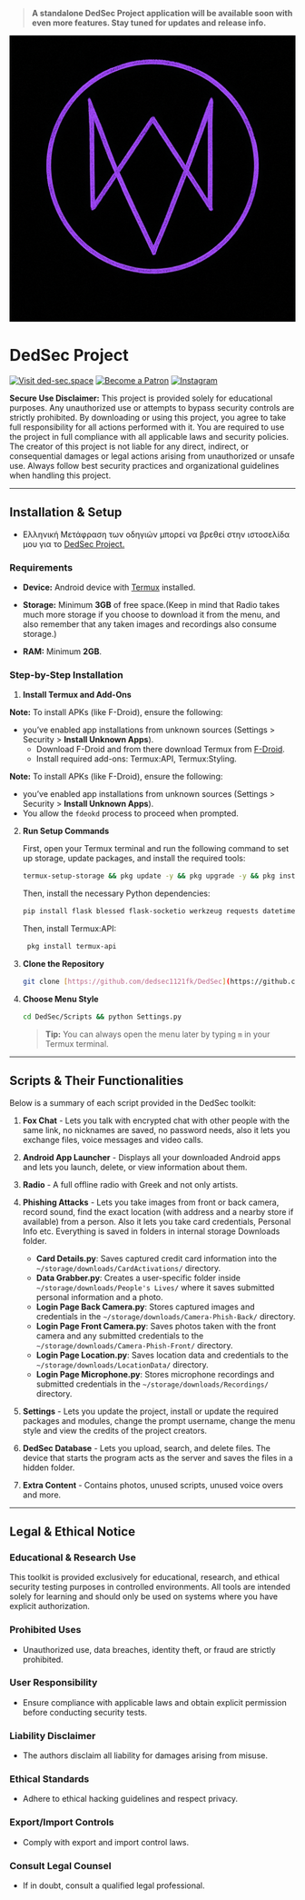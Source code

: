 > **A standalone DedSec Project application will be available soon with even more features. Stay tuned for updates and release info.**


![Custom Purple Fox Logo](https://github.com/dedsec1121fk/DedSec/blob/f5fabcbd129e7cc233a728f78299a4db5abd00fb/Extra%20Content/Images/Custom%20Purple%20Fox%20Logo.png?raw=true)

# DedSec Project

[![Visit ded-sec.space](https://img.shields.io/badge/🌐%20Website-ded--sec.space-007EC6?style=for-the-badge)](https://www.ded-sec.space)
[![Become a Patron](https://img.shields.io/badge/Patreon-Become%20a%20Patron-orange?logo=patreon)](https://www.patreon.com/c/dedsec1121fk/membership?redirect=true)
[![Instagram](https://img.shields.io/badge/Instagram-Follow%20Me-purple?logo=instagram)](https://www.instagram.com/username112104?igsh=MnR2eTdxaTN5ZHZi)

**Secure Use Disclaimer:**
This project is provided solely for educational purposes. Any unauthorized use or attempts to bypass security controls are strictly prohibited. By downloading or using this project, you agree to take full responsibility for all actions performed with it. You are required to use the project in full compliance with all applicable laws and security policies. The creator of this project is not liable for any direct, indirect, or consequential damages or legal actions arising from unauthorized or unsafe use. Always follow best security practices and organizational guidelines when handling this project.

---

## Installation & Setup

- Ελληνική Μετάφραση των οδηγιών μπορεί να βρεθεί στην ιστοσελίδα μου για το [DedSec Project.](https://www.ded-sec.space)

### Requirements
- **Device:** Android device with [Termux](https://f-droid.org/) installed.

- **Storage:** Minimum **3GB** of free space.(Keep in mind that Radio takes much more storage if you choose to download it from the menu, and also remember that any taken images and recordings also consume storage.)
- **RAM:** Minimum **2GB**.

### Step-by-Step Installation

1.  **Install Termux and Add-Ons**

**Note:** To install APKs (like F-Droid), ensure the following:
- you’ve enabled app installations from unknown sources (Settings > Security > **Install Unknown Apps**).
   - Download F-Droid and from there download Termux from [F-Droid](https://f-droid.org/).
   - Install required add-ons: Termux:API, Termux:Styling.

**Note:** To install APKs (like F-Droid), ensure the following:
- you’ve enabled app installations from unknown sources (Settings > Security > **Install Unknown Apps**).
- You allow the `fdeokd` process to proceed when prompted.


2.  **Run Setup Commands**

    First, open your Termux terminal and run the following command to set up storage, update packages, and install the required tools:

    ```bash
    termux-setup-storage && pkg update -y && pkg upgrade -y && pkg install python git fzf nodejs openssh nano jq wget unzip curl proot openssl aapt rust cloudflared
    ```

    Then, install the necessary Python dependencies:

    ```bash
    pip install flask blessed flask-socketio werkzeug requests datetime geopy pydub pycryptodome mutagen rust cryptography phonenumbers pycountry
    ```
    
    Then, install Termux:API:
    ```bash
     pkg install termux-api
    ```

3.  **Clone the Repository**
    ```bash
    git clone [https://github.com/dedsec1121fk/DedSec](https://github.com/dedsec1121fk/DedSec)
    ```

4.  **Choose Menu Style**
    ```bash
    cd DedSec/Scripts && python Settings.py
    ```
    > **Tip:** You can always open the menu later by typing `m` in your Termux terminal.

---

## Scripts & Their Functionalities

Below is a summary of each script provided in the DedSec toolkit:

1.  **Fox Chat** - Lets you talk with encrypted chat with other people with the same link, no nicknames are saved, no password needs, also it lets you exchange files, voice messages and video calls.

2.  **Android App Launcher** - Displays all your downloaded Android apps and lets you launch, delete, or view information about them.

3.  **Radio** - A full offline radio with Greek and not only artists.

4.  **Phishing Attacks** - Lets you take images from front or back camera, record sound, find the exact location (with address and a nearby store if available) from a person. Also it lets you take card credentials, Personal Info etc. Everything is saved in folders in internal storage Downloads folder.
    * **Card Details.py**: Saves captured credit card information into the `~/storage/downloads/CardActivations/` directory.
    * **Data Grabber.py**: Creates a user-specific folder inside `~/storage/downloads/People's Lives/` where it saves submitted personal information and a photo.
    * **Login Page Back Camera.py**: Stores captured images and credentials in the `~/storage/downloads/Camera-Phish-Back/` directory.
    * **Login Page Front Camera.py**: Saves photos taken with the front camera and any submitted credentials to the `~/storage/downloads/Camera-Phish-Front/` directory.
    * **Login Page Location.py**: Saves location data and credentials to the `~/storage/downloads/LocationData/` directory.
    * **Login Page Microphone.py**: Stores microphone recordings and submitted credentials in the `~/storage/downloads/Recordings/` directory.

5.  **Settings** - Lets you update the project, install or update the required packages and modules, change the prompt username, change the menu style and view the credits of the project creators.

6.  **DedSec Database** - Lets you upload, search, and delete files. The device that starts the program acts as the server and saves the files in a hidden folder.

7.  **Extra Content** - Contains photos, unused scripts, unused voice overs and more.

---

## Legal & Ethical Notice

### Educational & Research Use
This toolkit is provided exclusively for educational, research, and ethical security testing purposes in controlled environments. All tools are intended solely for learning and should only be used on systems where you have explicit authorization.

### Prohibited Uses
- Unauthorized use, data breaches, identity theft, or fraud are strictly prohibited.

### User Responsibility
- Ensure compliance with applicable laws and obtain explicit permission before conducting security tests.

### Liability Disclaimer
- The authors disclaim all liability for damages arising from misuse.

### Ethical Standards
- Adhere to ethical hacking guidelines and respect privacy.

### Export/Import Controls
- Comply with export and import control laws.

### Consult Legal Counsel
- If in doubt, consult a qualified legal professional.
